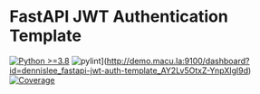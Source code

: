 # FastAPI JWT Authentication Template
[![Python >=3.8](https://img.shields.io/badge/python->=3.8-blue.svg)](https://www.python.org) ![pylint](https://img.shields.io/badge/PyLint-7.70-orange?logo=python&logoColor=whitehttps://img.shields.io/badge/PyLint-7.70-orange?logo=python&logoColor=white)](http://demo.macu.la:9100/dashboard?id=dennislee_fastapi-jwt-auth-template_AY2Lv5OtxZ-YnpXIgl9d) [![Coverage](http://demo.macu.la:9100/api/project_badges/measure?project=dennislee_fastapi-jwt-auth-template_AY2Lv5OtxZ-YnpXIgl9d&metric=coverage&token=sqb_10945b7cbab8908ee5a389cc23ec8f0808701a77)](http://demo.macu.la:9100/dashboard?id=dennislee_fastapi-jwt-auth-template_AY2Lv5OtxZ-YnpXIgl9d)
